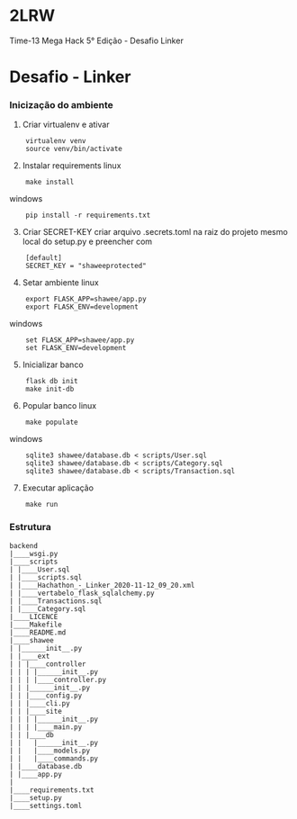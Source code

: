 # 2LRW
Time-13  Mega Hack 5° Edição - Desafio Linker 
# Desafio - Linker

### Inicização do ambiente

1. Criar virtualenv e ativar
~~~
    virtualenv venv
    source venv/bin/activate
~~~

2. Instalar requirements
linux
~~~
    make install
~~~
windows
~~~
    pip install -r requirements.txt
~~~

3. Criar SECRET-KEY
criar arquivo .secrets.toml na raiz do projeto mesmo local do setup.py e preencher com
~~~
    [default]
    SECRET_KEY = "shaweeprotected"
~~~

4. Setar ambiente
linux
~~~
    export FLASK_APP=shawee/app.py
    export FLASK_ENV=development
~~~
windows
~~~
    set FLASK_APP=shawee/app.py
    set FLASK_ENV=development
~~~

5. Inicializar banco
~~~
    flask db init
    make init-db
~~~

6. Popular banco
linux
~~~
    make populate
~~~
windows
~~~
    sqlite3 shawee/database.db < scripts/User.sql
	sqlite3 shawee/database.db < scripts/Category.sql
	sqlite3 shawee/database.db < scripts/Transaction.sql
~~~

7. Executar aplicação
~~~
    make run
~~~

### Estrutura
~~~
backend
|____wsgi.py
|____scripts
| |____User.sql
| |____scripts.sql
| |____Hachathon_-_Linker_2020-11-12_09_20.xml
| |____vertabelo_flask_sqlalchemy.py
| |____Transactions.sql
| |____Category.sql
|____LICENCE
|____Makefile
|____README.md
|____shawee
| |______init__.py
| |____ext
| | |____controller
| | | |______init__.py
| | | |____controller.py
| | |______init__.py
| | |____config.py
| | |____cli.py
| | |____site
| | | |______init__.py
| | | |____main.py
| | |____db
| |   |______init__.py
| |   |____models.py
| |   |____commands.py
| |____database.db
| |____app.py
|
|____requirements.txt
|____setup.py
|____settings.toml
~~~ 
